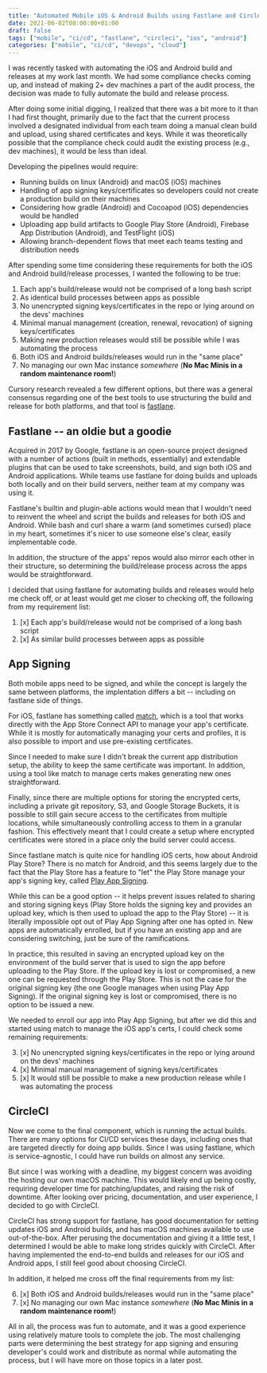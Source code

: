 ```yaml
---
title: "Automated Mobile iOS & Android Builds using Fastlane and CircleCI"
date: 2021-06-02T08:00:00+01:00
draft: false
tags: ["mobile", "ci/cd", "fastlane", "circleci", "ios", "android"]
categories: ["mobile", "ci/cd", "devops", "cloud"]
---
```


I was recently tasked with automating the iOS and Android build and releases at
my work last month. We had some compliance checks coming up, and instead of
making 2+ dev machines a part of the audit process, the decision was made to
fully automate the build and release process.

After doing some initial digging, I realized that there was a bit more to it
than I had first thought, primarily due to the fact that the current process
involved a designated individual from each team doing a manual clean build and
upload, using shared certificates and keys. While it was theoretically possible
that the compliance check could audit the existing process (e.g., dev machines),
it would be less than ideal.

Developing the pipelines would require:

- Running builds on linux (Android) and macOS (iOS) machines
- Handling of app signing keys/certificates so developers could not create a
  production build on their machines
- Considering how gradle (Android) and Cocoapod (iOS) dependencies would be
  handled
- Uploading app build artifacts to Google Play Store (Android), Firebase App
  Distribution (Android), and TestFlight (iOS)
- Allowing branch-dependent flows that meet each teams testing and distribution
  needs

After spending some time considering these requirements for both the iOS and
Android build/release processes, I wanted the following to be true:

1. Each app's build/release would not be comprised of a long bash script
2. As identical build processes between apps as possible
3. No unencrypted signing keys/certificates in the repo or lying around on the
   devs' machines
4. Minimal manual management (creation, renewal, revocation) of signing
   keys/certificates
5. Making new production releases would still be possible while I was automating
   the process
6. Both iOS and Android builds/releases would run in the "same place"
7. No managing our own Mac instance _somewhere_ (**No Mac Minis in a random
   maintenance room!**)

Cursory research revealed a few different options, but there was a general
consensus regarding one of the best tools to use structuring the build and
release for both platforms, and that tool is
[fastlane](https://fastlane.tools/).

## Fastlane -- an oldie but a goodie

Acquired in 2017 by Google, fastlane is an open-source project designed with a
number of actions (built in methods, essentially) and extendable plugins that
can be used to take screenshots, build, and sign both iOS and Android
applications. While teams use fastlane for doing builds and uploads both locally
and on their build servers, neither team at my company was using it.

Fastlane's builtin and plugin-able actions would mean that I wouldn't need to
reinvent the wheel and script the builds and releases for both iOS and Android.
While bash and curl share a warm (and sometimes cursed) place in my heart,
sometimes it's nicer to use someone else's clear, easily implementable code.

In addition, the structure of the apps' repos would also mirror each other in
their structure, so determining the build/release process across the apps would
be straightforward.

I decided that using fastlane for automating builds and releases would help me
check off, or at least would get me closer to checking off, the following from
my requirement list:

1. [x] Each app's build/release would not be comprised of a long bash script
2. [x] As similar build processes between apps as possible

## App Signing

Both mobile apps need to be signed, and while the concept is largely the same
between platforms, the implentation differs a bit -- including on fastlane side
of things.

For iOS, fastlane has something called
[match](https://docs.fastlane.tools/actions/match/), which is a tool that works
directly with the App Store Connect API to manage your app's certificate. While
it is mostly for automatically managing your certs and profiles, it is also
possible to import and use pre-existing certificates.

Since I needed to make sure I didn't break the current app distribution setup,
the ability to keep the same certificate was important. In addition, using a
tool like match to manage certs makes generating new ones straightforward.

Finally, since there are multiple options for storing the encrypted certs,
including a private git repository, S3, and Google Storage Buckets, it is
possible to still gain secure access to the certificates from multiple
locations, while simultaneously controlling access to them in a granular
fashion. This effectively meant that I could create a setup where encrypted
certificates were stored in a place only the build server could access.

Since fastlane match is quite nice for handling iOS certs, how about Android
Play Store? There is no match for Android, and this seems largely due to the
fact that the Play Store has a feature to "let" the Play Store manage your app's
signing key, called [Play App
Signing](https://support.google.com/googleplay/android-developer/answer/9842756?hl=en).

While this can be a good option -- it helps prevent issues related to sharing
and storing signing keys (Play Store holds the signing key and provides an
upload key, which is then used to upload the app to the Play Store) -- it is
literally impossible opt out of Play App Signing after one has opted in. New
apps are automatically enrolled, but if you have an existing app and are
considering switching, just be sure of the ramifications.

In practice, this resulted in saving an encrypted upload key on the environment
of the build server that is used to sign the app before uploading to the Play
Store. If the upload key is lost or compromised, a new one can be requested
through the Play Store. This is not the case for the original signing key (the
one Google manages when using Play App Signing). If the original signing key is
lost or compromised, there is no option to be issued a new.

We needed to enroll our app into Play App Signing, but after we did this and
started using match to manage the iOS app's certs, I could check some remaining
requirements:

3. [x] No unencrypted signing keys/certificates in the repo or lying around on
       the devs' machines
4. [x] Minimal manual management of signing keys/certificates
5. [x] It would still be possible to make a new production release while I was
       automating the process

## CircleCI

Now we come to the final component, which is running the actual builds. There
are many options for CI/CD services these days, including ones that are targeted
directly for doing app builds. Since I was using fastlane, which is
service-agnostic, I could have run builds on almost any service.

But since I was working with a deadline, my biggest concern was avoiding the
hosting our own macOS machine. This would likely end up being costly, requiring
developer time for patching/updates, and raising the risk of downtime. After
looking over pricing, documentation, and user experience, I decided to go with
CircleCI.

CircleCI has strong support for fastlane, has good documentation for setting
updates iOS and Android builds, and has macOS machines available to use
out-of-the-box. After perusing the documentation and giving it a little test, I
determined I would be able to make long strides quickly with CircleCI. After
having implemented the end-to-end builds and releases for our iOS and Android
apps, I still feel good about choosing CircleCI.

In addition, it helped me cross off the final requirements from my list:

6. [x] Both iOS and Android builds/releases would run in the "same place"
7. [x] No managing our own Mac instance _somewhere_ (**No Mac Minis in a random
       maintenance room!**)

All in all, the process was fun to automate, and it was a good experience using
relatively mature tools to complete the job. The most challenging parts were
determining the best strategy for app signing and ensuring developer's could
work and distribute as normal while automating the process, but I will have more
on those topics in a later post.
